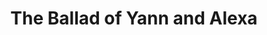 ---
about: We wanted to combine Alexa digital assistant with standard clinical models
  within openEHR to provide a way of updating the digital record, and facilitating
  personal well-being measurement with communication to health care professionals.
hackday: 23-cardiff
links:
  code:
  - https://github.com/allycallow/boy-yah
  presentation: https://docs.google.com/presentation/d/1UuMKGrNzQcP8lGNnoScfmqgKdwvApQ8HM-rahDbP6Ec/view
  video: https://youtu.be/5Kb_Mgm-7zA
summary: Using Alexa to populate a vendor neutral openEHR based digital health and
  care platform
team:
- '@AllyCallow'
- '@George1996S'
- '@ianmcnicoll'
- '@JohnMeredith'
- Julian Matthews
- '@imperimus'
- Matt Kay
- '@mne2'
- '@paulwilljones'
- Pierre Perrott
thumbnail: the_ballad_of_yann_and_alexa.jpg
title: The Ballad of Yann and Alexa
---